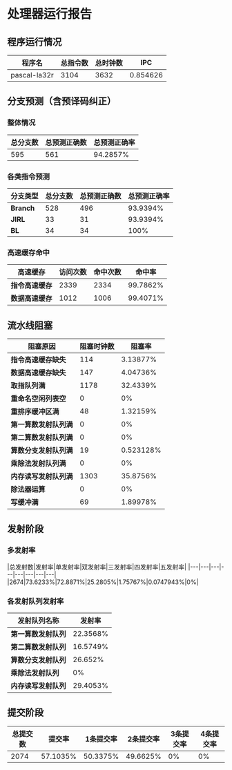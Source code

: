 # 处理器运行报告
## 程序运行情况
|程序名|总指令数|总时钟数|IPC|
|---|---|---|---|
|pascal-la32r|3104|3632|0.854626|

## 分支预测（含预译码纠正）
### 整体情况
|总分支数|总预测正确数|总预测正确率|
|---|---|---|
|595|561|94.2857%|

### 各类指令预测
|分支类型|总分支数|总预测正确数|总预测正确率|
|---|---|---|---|
|**Branch**| 528 | 496 | 93.9394%|
|**JIRL**| 33 | 31 | 93.9394%|
|**BL**| 34 | 34 | 100%|

### 高速缓存命中
|高速缓存|访问次数|命中次数|命中率|
|---|---|---|---|
|**指令高速缓存**| 2339 | 2334 | 99.7862%|
|**数据高速缓存**| 1012 | 1006 | 99.4071%|
## 流水线阻塞
|阻塞原因|阻塞时钟数|阻塞率|
|---|---|---|
|**指令高速缓存缺失**| 114 | 3.13877%|
|**数据高速缓存缺失**| 147 | 4.04736%|
|**取指队列满**| 1178 | 32.4339%|
|**重命名空闲列表空**|0 | 0%|
|**重排序缓冲区满**|48 | 1.32159%|
|**第一算数发射队列满**|0 | 0%|
|**第二算数发射队列满**|0 | 0%|
|**算数分支发射队列满**|19 | 0.523128%|
|**乘除法发射队列满**|0 | 0%|
|**内存读写发射队列满**|1303 | 35.8756%|
|**除法器运算**|0 | 0%|
|**写缓冲满**|69 | 1.89978%|

## 发射阶段
### 多发射率
|总发射数|发射率|单发射率|双发射率|三发射率|四发射率|五发射率|
|---|---|---|---|---|---|---|---|
|2674|73.6233%|72.8871%|25.2805%|1.75767%|0.0747943%|0%|

### 各发射队列发射率
|发射队列名称|发射率|
|---|---|
|**第一算数发射队列**|22.3568%|
|**第二算数发射队列**|16.5749%|
|**算数分支发射队列**|26.652%|
|**乘除法发射队列**|0%|
|**内存读写发射队列**|29.4053%|

## 提交阶段
|总提交数|提交率|1条提交率|2条提交率|3条提交率|4条提交率|
|---|---|---|---|---|---|
|2074|57.1035%|50.3375%|49.6625%|0%|0%|
